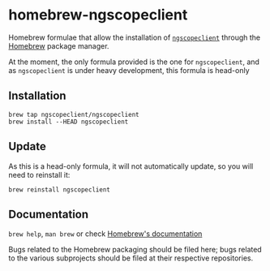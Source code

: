 # homebrew-ngscopeclient

Homebrew formulae that allow the installation of [`ngscopeclient`](https://github.com/ngscopeclient/scopehal-apps) through the [Homebrew](https://brew.sh/) package manager.

At the moment, the only formula provided is the one for `ngscopeclient`, and as `ngscopeclient` is under heavy development, this formula is head-only

## Installation

```
brew tap ngscopeclient/ngscopeclient
brew install --HEAD ngscopeclient
```

## Update

As this is a head-only formula, it will not automatically update, so you will need to reinstall it:
```
brew reinstall ngscopeclient
```


## Documentation

`brew help`, `man brew` or check [Homebrew's documentation](https://docs.brew.sh/)

Bugs related to the Homebrew packaging should be filed here; bugs related to the various subprojects should be filed at their respective repositories.